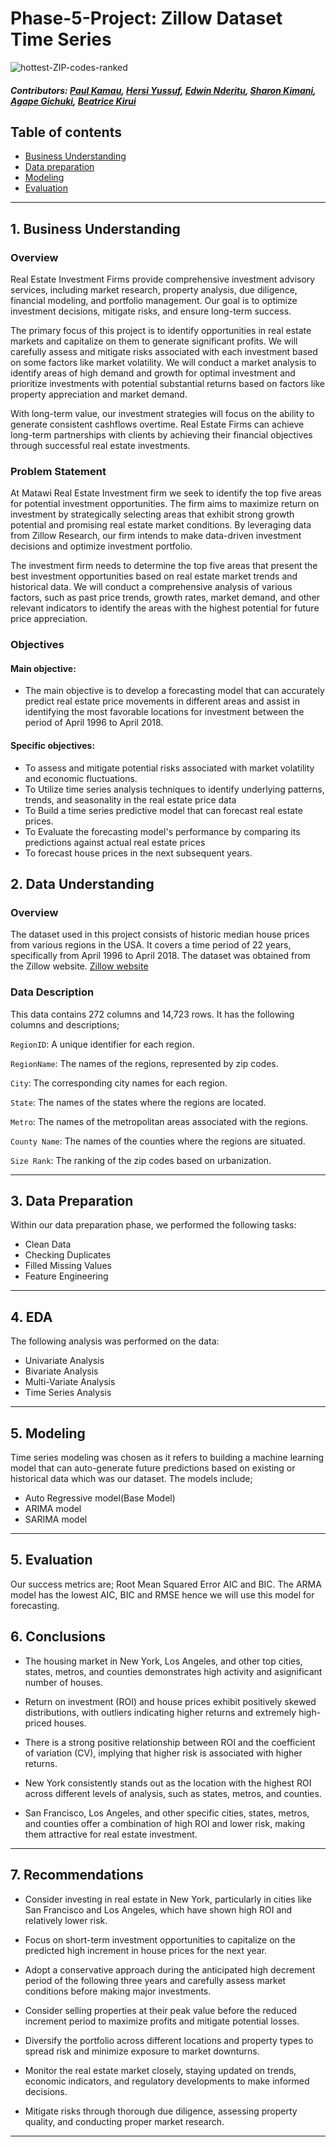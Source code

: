 # Phase-5-Project: Zillow Dataset Time Series
![hottest-ZIP-codes-ranked](https://github.com/Eddie-254/Phase-4-Project/assets/40391537/6e6a18e9-43bc-42c3-aad8-5e4566322102)



 ##### Contributors: [Paul Kamau](https://github.com/kamaupaul), [Hersi Yussuf](https://github.com/HersiYussuf), [Edwin Nderitu](https://github.com/Eddie-254), [Sharon Kimani](https://github.com/Sharonkimani), [Agape Gichuki](https://github.com/Muramati), [Beatrice Kirui](https://github.com/beatrice-kirui)
## Table of contents 
- [Business Understanding](#business-understanding)
- [Data preparation](#data-preparation)
- [Modeling](#modeling)
- [Evaluation](#evaluations)

---

## 1. Business Understanding
### Overview
Real Estate Investment Firms provide comprehensive investment advisory services, including market research, property analysis, due diligence, financial modeling, and portfolio management.
Our goal is to optimize investment decisions, mitigate risks, and ensure long-term success.

The primary focus of this project is to identify opportunities in real estate markets and capitalize on them to generate significant profits. We will carefully assess and mitigate risks associated with each investment based on some factors like market volatility.
We will conduct a market analysis to identify areas of high demand and growth for optimal investment and prioritize investments with potential substantial returns based on factors like property appreciation and market demand.

With long-term value, our investment strategies will focus on the ability to generate consistent cashflows overtime. Real Estate Firms can achieve long-term partnerships with clients by achieving their financial objectives through successful real estate investments.


### Problem Statement

At Matawi Real Estate Investment firm we seek to identify the top five areas for potential investment opportunities. The firm aims to maximize return on investment by strategically selecting areas that exhibit strong growth potential and promising real estate market conditions. By leveraging data from Zillow Research, our firm intends to make data-driven investment decisions and optimize investment portfolio.

The investment firm needs to determine the top five areas that present the best investment opportunities based on real estate market trends and historical data. We will conduct a comprehensive analysis of various factors, such as past price trends, growth rates, market demand, and other relevant indicators to identify the areas with the highest potential for future price appreciation.

### Objectives

#### Main objective:

* The main objective is to develop a forecasting model that can accurately predict real estate price movements in different areas and assist in identifying the most favorable locations for investment between the period of April 1996 to April 2018.

#### Specific objectives:

* To assess and mitigate potential risks associated with market volatility and economic fluctuations.
* To Utilize time series analysis techniques to identify underlying patterns, trends, and seasonality in the real estate price data
* To Build a time series predictive model that can forecast real estate prices.
* To Evaluate the forecasting model's performance by comparing its predictions against actual real estate prices
* To forecast house prices in the next subsequent years.


## 2. Data Understanding

### Overview
The dataset used in this project consists of historic median house prices from various regions in the USA. It covers a time period of 22 years, specifically from April 1996 to April 2018. The dataset was obtained from the Zillow website. [Zillow website](https://github.com/learn-co-curriculum/dsc-phase-4-choosing-a-dataset/blob/main/time-series/zillow_data.csv) 

### Data Description
This data contains 272 columns and 14,723 rows. It has the following columns and descriptions;

`RegionID`: A unique identifier for each region.

`RegionName`: The names of the regions, represented by zip codes.

`City`: The corresponding city names for each region.

`State`: The names of the states where the regions are located.

`Metro`: The names of the metropolitan areas associated with the regions.

`County Name`: The names of the counties where the regions are situated.

`Size Rank`: The ranking of the zip codes based on urbanization.

------
## 3. Data Preparation
Within our data preparation phase, we performed the following tasks:
* Clean Data
* Checking Duplicates
* Filled Missing Values
* Feature Engineering 
    
------
## 4. EDA
The following analysis was performed on the data:
* Univariate Analysis
* Bivariate Analysis
* Multi-Variate Analysis
* Time Series Analysis

------
## 5. Modeling
Time series modeling was chosen as it refers to building a machine learning model that can auto-generate future predictions based on existing or historical data which was our dataset.
The models include;
* Auto Regressive model(Base Model)
* ARIMA model
* SARIMA model

-------
## 5. Evaluation 
Our success metrics are; Root Mean Squared Error AIC and BIC. The ARMA model has the lowest AIC, BIC and RMSE hence we will use this model for forecasting.


## 6. Conclusions
* The housing market in New York, Los Angeles, and other top cities, states, metros, and counties demonstrates high activity and asignificant number of houses.

* Return on investment (ROI) and house prices exhibit positively skewed distributions, with outliers indicating higher returns and extremely high-priced houses.

* There is a strong positive relationship between ROI and the coefficient of variation (CV), implying that higher risk is associated with higher returns.

* New York consistently stands out as the location with the highest ROI across different levels of analysis, such as states, metros, and counties.

* San Francisco, Los Angeles, and other specific cities, states, metros, and counties offer a combination of high ROI and lower risk, making them attractive for real estate investment.


---

## 7. Recommendations
* Consider investing in real estate in New York, particularly in cities like San Francisco and Los Angeles, which have shown high ROI and relatively lower risk.

* Focus on short-term investment opportunities to capitalize on the predicted high increment in house prices for the next year.

* Adopt a conservative approach during the anticipated high decrement period of the following three years and carefully assess market conditions before making major investments.

* Consider selling properties at their peak value before the reduced increment period to maximize profits and mitigate potential losses.

* Diversify the portfolio across different locations and property types to spread risk and minimize exposure to market downturns.

* Monitor the real estate market closely, staying updated on trends, economic indicators, and regulatory developments to make informed decisions.

* Mitigate risks through thorough due diligence, assessing property quality, and conducting proper market research.
---
 
